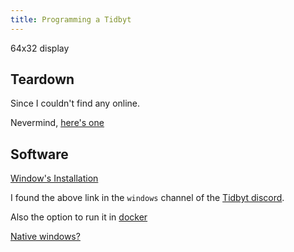 ```yaml
---
title: Programming a Tidbyt
---
```


64x32 display

## Teardown

Since I couldn't find any online.

Nevermind, [here's one](https://hackaday.io/project/169732-tidbyt-hackable-led-matrix)

## Software

[Window's Installation](https://discuss.tidbyt.com/t/is-pixlet-only-available-on-macos-and-linux/1221/28?u=amillionair)

I found the above link in the `windows` channel of the [Tidbyt discord](https://discord.gg/dqMcXUt9).

Also the option to run it in [docker](https://github.com/eyeats/pixlet-docker)

[Native windows?](https://github.com/tidbyt/pixlet/blob/main/docs/BUILD_WINDOWS.md)
